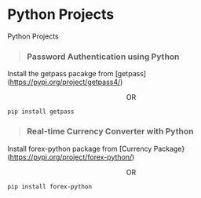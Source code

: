 # Python Projects
Python Projects

> ### Password Authentication using Python
Install the getpass pacakge from  [getpass] (https://pypi.org/project/getpass4/) <p align="center"> OR </p>    

```pip install getpass```

> ### Real-time Currency Converter with Python
Install forex-python package from [Currency Package}(https://pypi.org/project/forex-python/)<p align="center"> OR </p>          

```pip install forex-python```
